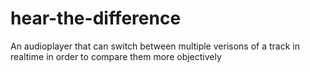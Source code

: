# hear-the-difference
An audioplayer that can switch between multiple verisons of a track in realtime in order to compare them more objectively
